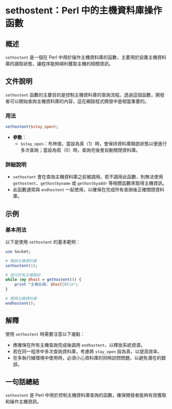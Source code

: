 <!--
Meta Description: # sethostent：Perl 中的主機資料庫操作函數 ## 概述 `sethostent` 是一個在 Perl 中用於操作主機資料庫的函數，主要用於設置主機資料庫的讀取狀態，讓程序能夠順利獲取主機的相關資訊。 ## 文件說明 `sethostent` 函數的主要目的是控制主機資料庫的查詢流程。...
Meta Keywords: sethostent, perl, stay_open, endhostent, gethostent
-->

# sethostent：Perl 中的主機資料庫操作函數

## 概述
`sethostent` 是一個在 Perl 中用於操作主機資料庫的函數，主要用於設置主機資料庫的讀取狀態，讓程序能夠順利獲取主機的相關資訊。

## 文件說明
`sethostent` 函數的主要目的是控制主機資料庫的查詢流程。透過這個函數，開發者可以開始查詢主機資料庫的內容，這在網路程式開發中是相當重要的。

### 用法
```perl
sethostent($stay_open);
```
- **參數**：
  - `$stay_open`：布林值，當設為真（1）時，會保持資料庫開啟狀態以便進行多次查詢；當設為假（0）時，查詢完後會自動關閉資料庫。

### 詳細說明
- `sethostent` 會在查詢主機資料庫之前被調用。若不調用此函數，則無法使用 `gethostent`、`gethostbyname` 或 `gethostbyaddr` 等相關函數來取得主機資訊。
- 此函數通常與 `endhostent` 一起使用，以確保在完成所有查詢後正確關閉資料庫。

## 示例
### 基本用法
以下是使用 `sethostent` 的基本範例：

```perl
use Socket;

# 開啟主機資料庫
sethostent(1);

# 迭代所有主機條目
while (my @host = gethostent()) {
    print "主機名稱: $host[0]\n";
}

# 關閉主機資料庫
endhostent();
```

## 解釋
使用 `sethostent` 時需要注意以下幾點：
- 應確保在所有主機查詢完成後調用 `endhostent`，以釋放系統資源。
- 若在同一程序中多次查詢資料庫，考慮將 `stay_open` 設為真，以提高效率。
- 在多執行緒環境中使用時，必須小心資料庫的同時訪問問題，以避免潛在的錯誤。

## 一句話總結
`sethostent` 是 Perl 中用於控制主機資料庫查詢的函數，確保開發者能夠有效獲取和操作主機資訊。